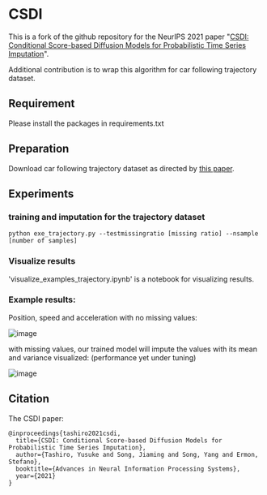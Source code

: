 # CSDI
This is a fork of the github repository for the NeurIPS 2021 paper "[CSDI: Conditional Score-based Diffusion Models for Probabilistic Time Series Imputation](https://arxiv.org/abs/2107.03502)".

Additional contribution is to wrap this algorithm for car following trajectory dataset.

## Requirement

Please install the packages in requirements.txt

## Preparation

Download car following trajectory dataset as directed by [this paper](https://doi.org/10.1016/j.trc.2021.103490). 

## Experiments 

### training and imputation for the trajectory dataset
```shell
python exe_trajectory.py --testmissingratio [missing ratio] --nsample [number of samples]
```

### Visualize results

'visualize_examples_trajectory.ipynb' is a notebook for visualizing results.

### Example results:

Position, speed and acceleration with no missing values:

![image](https://github.com/tompoek/CSDI/assets/41849931/28101255-177c-4b44-89a8-ef47103980e4)

with missing values, our trained model will impute the values with its mean and variance visualized: (performance yet under tuning)

![image](https://github.com/tompoek/CSDI/assets/41849931/b4c68219-15a7-4c0b-af24-820b6f6848a0)


## Citation

The CSDI paper:

```
@inproceedings{tashiro2021csdi,
  title={CSDI: Conditional Score-based Diffusion Models for Probabilistic Time Series Imputation},
  author={Tashiro, Yusuke and Song, Jiaming and Song, Yang and Ermon, Stefano},
  booktitle={Advances in Neural Information Processing Systems},
  year={2021}
}
```
